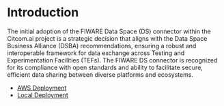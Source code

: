 # Introduction
The initial adoption of the FIWARE Data Space (DS) connector within the Citcom.ai project is a strategic decision that aligns with the Data Space Business Alliance (DSBA) recommendations, ensuring a robust and interoperable framework for data exchange across Testing and Experimentation Facilities (TEFs). The FIWARE DS connector is recognized for its compliance with open standards and ability to facilitate secure, efficient data sharing between diverse platforms and ecosystems.

- [AWS Deployment](aws_deployment.md)
- [Local Deployment](local_deployment.md)